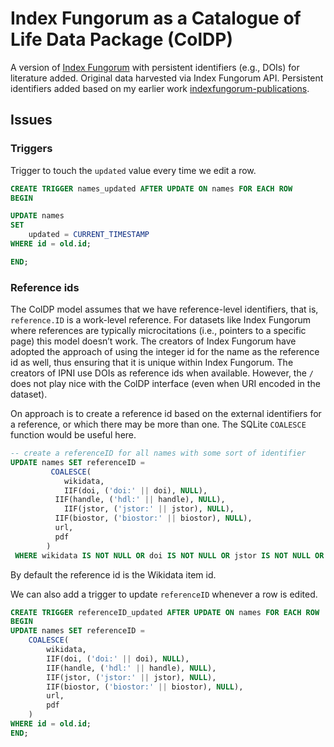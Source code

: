 # Index Fungorum as a Catalogue of Life Data Package (ColDP)

A version of [Index Fungorum](http://www.indexfungorum.org) with persistent identifiers (e.g., DOIs) for literature added. Original data harvested via Index Fungorum API. Persistent identifiers added based on my earlier work [indexfungorum-publications](https://github.com/rdmpage/indexfungorum-publications).

## Issues

### Triggers

Trigger to touch the `updated` value every time we edit a row.

```sql
CREATE TRIGGER names_updated AFTER UPDATE ON names FOR EACH ROW
BEGIN

UPDATE names
SET
    updated = CURRENT_TIMESTAMP
WHERE id = old.id;

END;
```

### Reference ids

The ColDP model assumes that we have reference-level identifiers, that is, `reference.ID` is a work-level reference. For datasets like Index Fungorum where references are typically microcitations (i.e., pointers to a specific page) this model doesn’t work. The creators of Index Fungorum have adopted the approach of using the integer id for the name as the reference id as well, thus ensuring that it is unique within Index Fungorum. The creators of IPNI use DOIs as reference ids when available. However, the `/` does not play nice with the ColDP interface (even when URI encoded in the dataset).

On approach is to create a reference id based on the external identifiers for a reference, or which there may be more than one. The SQLite `COALESCE` function would be useful here.

```sql
-- create a referenceID for all names with some sort of identifier
UPDATE names SET referenceID =
         COALESCE(	
        	wikidata,
        	IIF(doi, ('doi:' || doi), NULL),
          IIF(handle, ('hdl:' || handle), NULL),
        	IIF(jstor, ('jstor:' || jstor), NULL),
          IIF(biostor, ('biostor:' || biostor), NULL),
          url,
          pdf
    	)
 WHERE wikidata IS NOT NULL OR doi IS NOT NULL OR jstor IS NOT NULL OR biostor IS NOT NULL OR url IS NOT NULL OR pdf IS NOT NULL;
```

By default the reference id is the Wikidata item id.

We can also add a trigger to update `referenceID` whenever a row is edited. 

```sql
CREATE TRIGGER referenceID_updated AFTER UPDATE ON names FOR EACH ROW
BEGIN
UPDATE names SET referenceID =
	COALESCE(	
		wikidata,
		IIF(doi, ('doi:' || doi), NULL),
		IIF(handle, ('hdl:' || handle), NULL),
		IIF(jstor, ('jstor:' || jstor), NULL),
		IIF(biostor, ('biostor:' || biostor), NULL),
		url,
		pdf
	)
WHERE id = old.id;
END;
```



